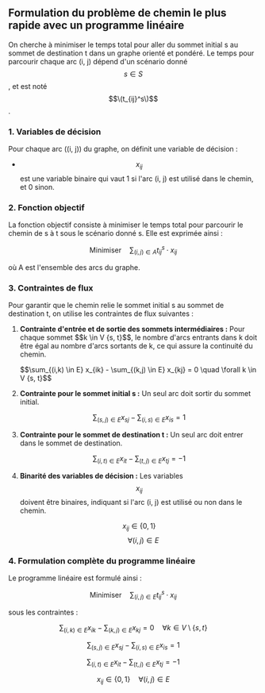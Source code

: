 ## Formulation du problème de chemin le plus rapide avec un programme linéaire

On cherche à minimiser le temps total pour aller du sommet initial s au sommet de destination t dans un graphe orienté et pondéré.
Le temps pour parcourir chaque arc (i, j) dépend d'un scénario donné $$s \in S$$, et est noté $$\(t_{ij}^s\)$$.

### 1. Variables de décision
Pour chaque arc \((i, j)\) du graphe, on définit une variable de décision :
- $$x_{ij}$$ est une variable binaire qui vaut 1 si l'arc (i, j) est utilisé dans le chemin, et 0 sinon.

### 2. Fonction objectif
La fonction objectif consiste à minimiser le temps total pour parcourir le chemin de s à t sous le scénario donné s. Elle est exprimée ainsi :

$$\text{Minimiser} \quad \sum_{(i,j) \in A} t_{ij}^s \cdot x_{ij}$$

où A est l'ensemble des arcs du graphe.

### 3. Contraintes de flux
Pour garantir que le chemin relie le sommet initial s au sommet de destination t, on utilise les contraintes de flux suivantes :

1. **Contrainte d'entrée et de sortie des sommets intermédiaires :**
Pour chaque sommet $$k \in V \{s, t}$$, le nombre d'arcs entrants dans k doit être égal au nombre d'arcs sortants de k, ce qui assure la continuité du chemin.

   $$\sum_{(i,k) \in E} x_{ik} - \sum_{(k,j) \in E} x_{kj} = 0 \quad \forall k \in V \{s, t}$$


2. **Contrainte pour le sommet initial s :** Un seul arc doit sortir du sommet initial.

   $$\sum_{(s,j) \in E} x_{sj} - \sum_{(i,s) \in E} x_{is} = 1$$

3. **Contrainte pour le sommet de destination t :**
   Un seul arc doit entrer dans le sommet de destination.

   $$\sum_{(i,t) \in E} x_{it} - \sum_{(t,j) \in E} x_{tj} = -1$$

5. **Binarité des variables de décision :**
  Les variables $$x_{ij}$$ doivent être binaires, indiquant si l'arc (i, j) est utilisé ou non dans le chemin.

   $$x_{ij} \in \{0, 1\}$$  $$\quad \forall (i, j) \in E$$

### 4. Formulation complète du programme linéaire

Le programme linéaire est formulé ainsi :

$$\text{Minimiser} \quad \sum_{(i,j) \in E} t_{ij}^s \cdot x_{ij}$$

sous les contraintes :

$$\sum_{(i,k) \in E} x_{ik} - \sum_{(k,j) \in E} x_{kj} = 0 \quad \forall k \in V \setminus \{s, t\}$$

$$\sum_{(s,j) \in E} x_{sj} - \sum_{(i,s) \in E} x_{is} = 1$$

$$\sum_{(i,t) \in E} x_{it} - \sum_{(t,j) \in E} x_{tj} = -1$$

$$x_{ij} \in \{0, 1\} \quad \forall (i, j) \in E$$

